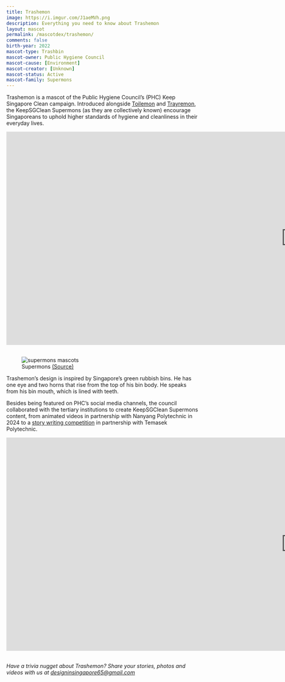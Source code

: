```yaml
---
title: Trashemon
image: https://i.imgur.com/J1aeMVh.png
description: Everything you need to know about Trashemon
layout: mascot
permalink: /mascotdex/trashemon/
comments: false
birth-year: 2022
mascot-type: Trashbin
mascot-owner: Public Hygiene Council
mascot-cause: [Environment]
mascot-creator: [Unknown]
mascot-status: Active
mascot-family: Supermons
---
```


Trashemon is a mascot of the Public Hygiene Council’s (PHC) Keep Singapore Clean campaign. Introduced alongside <a href="https://designinsingapore.com/mascotdex/toilemon" target="_blank">Toilemon</a> and <a href="https://designinsingapore.com/mascotdex/trayremon" target="_blank">Trayremon</a>, the KeepSGClean Supermons (as they are collectively known) encourage Singaporeans to uphold higher standards of hygiene and cleanliness in their everyday lives.  

<div class="video-responsive">
<iframe width="1524" height="560" src="https://www.youtube.com/embed/ZVZ0QPM8Kf0" title="It's not a job, it's our home." frameborder="0" allow="accelerometer; autoplay; clipboard-write; encrypted-media; gyroscope; picture-in-picture; web-share" referrerpolicy="strict-origin-when-cross-origin" allowfullscreen></iframe>
</div>
<br>
<figure>
<img src="https://i.imgur.com/UPzSkqr.jpg" alt="supermons mascots">
<figcaption>Supermons <a href="https://www.youtube.com/watch?v=YTH-PlHN9Ow">(Source)</a></figcaption>
</figure>

Trashemon’s design is inspired by Singapore’s green rubbish bins. He has one eye and two horns that rise from the top of his bin body. He speaks from his bin mouth, which is lined with teeth.

Besides being featured on PHC’s social media channels, the council collaborated with the tertiary institutions to create KeepSGClean Supermons content, from animated videos in partnership with Nanyang Polytechnic in 2024 to a <a href="https://www.publichygienecouncil.sg/initiatives/story-writing-competition/" target="_blank">story writing competition</a> in partnership with Temasek Polytechnic.  

<div class="video-responsive">
<iframe width="1524" height="560" src="https://www.youtube.com/embed/CQZfG6ns9ss" title="KeepSGClean Supermons - Toilemon Animation" frameborder="0" allow="accelerometer; autoplay; clipboard-write; encrypted-media; gyroscope; picture-in-picture; web-share" referrerpolicy="strict-origin-when-cross-origin" allowfullscreen></iframe>
</div>
<br>

<div class="video-responsive">
  <blockquote class="instagram-media" data-instgrm-permalink="https://www.instagram.com/p/Ci2Gryjux7c/?utm_source=ig_embed&amp;utm_campaign=loading" data-instgrm-version="14"></blockquote>
  <script async src="//www.instagram.com/embed.js"></script>
</div>

<i>Have a trivia nugget about Trashemon? Share your stories, photos and videos with us at designinsingapore65@gmail.com</i>


